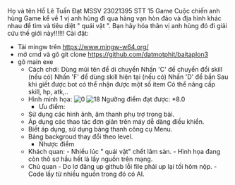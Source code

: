 Họ và tên Hồ Lê Tuấn Đạt 
MSSV 23021395 
STT 15
Game Cuộc chiến anh hùng 
Game kể về 1 vị anh hùng đi qua hàng vạn hòn đảo và địa hình khác nhau để tìm và tiêu diệt " quái vật ". Bạn hãy hóa thân vị anh hùng đó đi giải cứu thế giới này!!!!!!
Cài đặt:
* Tải mingw trên https://www.mingw-w64.org/
* mở cmd và gõ git clone https://github.com/datmotphit/baitaplon3
* gõ main exe
  + Cách chơi:
 Dùng mũi tên để di chuyển
Nhấn 'C' để chuyển đổi skill (nếu có)
Nhấn 'F' để dùng skill hiện tại (nếu có)
Nhấn 'D' để bắn
Sau khi giết được bot có thể nhận được một số item
Có thể nâng cấp skill, hp, atk,..
  + Hình minh họa:
![0](https://github.com/user-attachments/assets/a3973707-59b9-43bc-a254-178fe30d29a0)
![18](https://github.com/user-attachments/assets/2946afda-8546-437e-bfdc-9a9c52b9f735)
Ngưỡng điểm đạt được:  *8.0
    + Ưu điểm:
  - Sử dụng các hình ảnh, âm thanh phụ trợ trong bài.
  - Áp dụng các thao tác đơn giản trên máy dễ dàng điều khiển.
  - Biết áp dụng, sử dụng bảng thanh công cụ Menu.
  - Bảng backgroud thay đổi theo level.
    + Nhược điểm
  * Khách quan: - Nhiều lúc " quái vật" chết lâm sàn.
                - Hình họa đang còn thô sơ hầu hết là lấy nguồn trên mạng.
  * Chủ quan   - Do lơ đãng up github lỗi file phải up lại tối hôm nộp.
               - Code lấy từ nhiều nguồn trong đó có AI. 



